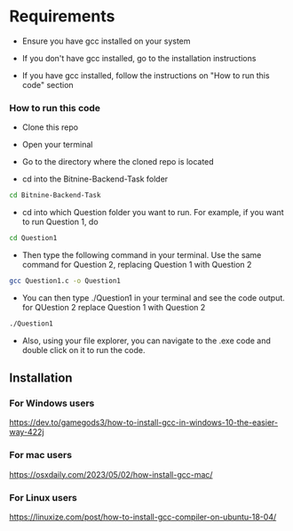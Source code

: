 # Requirements

- Ensure you have gcc installed on your system

- If you don't have gcc installed, go to the installation instructions

- If you have gcc installed, follow the instructions on "How to run this code" section

### How to run this code

- Clone this repo

- Open your terminal

- Go to the directory where the cloned repo is located

- cd into the Bitnine-Backend-Task folder
```bash
cd Bitnine-Backend-Task
```

- cd into which Question folder you want to run. For example, if you want to run Question 1, do
```bash
cd Question1
```

- Then type the following command in your terminal. Use the same command for Question 2, replacing Question 1 with Question 2
```bash
gcc Question1.c -o Question1
```

- You can then type ./Question1 in your terminal and see the code output. for QUestion 2 replace Question 1 with Question 2
```bash
./Question1
```

- Also, using your file explorer, you can navigate to the .exe code and double click on it to run the code.

## Installation

### For Windows users

https://dev.to/gamegods3/how-to-install-gcc-in-windows-10-the-easier-way-422j

### For mac users

https://osxdaily.com/2023/05/02/how-install-gcc-mac/

### For Linux users

https://linuxize.com/post/how-to-install-gcc-compiler-on-ubuntu-18-04/

